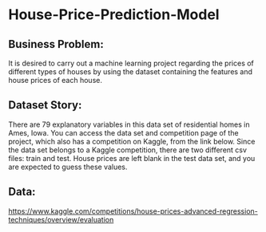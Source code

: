 # House-Price-Prediction-Model

## Business Problem:
It is desired to carry out a machine learning project regarding the prices of different types of houses by using the dataset containing the features and house prices of each house.

## Dataset Story:
There are 79 explanatory variables in this data set of residential homes in Ames, Iowa. You can access the data set and competition page of the project, which also has a competition on Kaggle, from the link below. Since the data set belongs to a Kaggle competition, there are two different csv files: train and test. House prices are left blank in the test data set, and you are expected to guess these values.

## Data:
https://www.kaggle.com/competitions/house-prices-advanced-regression-techniques/overview/evaluation
